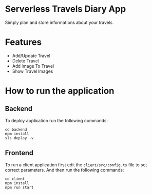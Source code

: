 # Serverless Travels Diary App
Simply plan and store informations about your travels.

# Features

- Add/Update Travel
- Delete Travel
- Add Image To Travel
- Show Travel Images

# How to run the application

## Backend

To deploy application run the following commands:

```
cd backend
npm install
sls deploy -v
```


## Frontend

To run a client application first edit the `client/src/config.ts` file to set correct parameters. And then run the following commands:

```
cd client
npm install
npm run start
```

